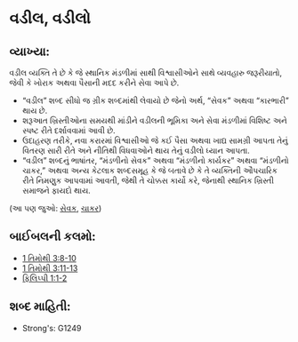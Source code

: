 # વડીલ, વડીલો

## વ્યાખ્યા: 

વડીલ વ્યક્તિ તે છે કે જે સ્થાનિક મંડળીમાં સાથી વિશ્વાસીઓને સાથે વ્યવહારુ જરૂરીયાતો, જેવી કે ખોરાક અથવા પૈસાની મદદ કરીને સેવા આપે છે.

* “વડીલ” શબ્દ સીધો જ ગ્રીક શબ્દમાંથી લેવાયો છે જેનો અર્થ, “સેવક” અથવા “કારભારી” થાય છે.
* શરૂઆત ખ્રિસ્તીઓના સમયથી માંડીને વડીલની ભૂમિકા અને સેવા મંડળીમાં વિશિષ્ટ અને સ્પષ્ટ રીતે દર્શાવવામાં આવી છે.
* ઉદાહરણ તરીકે, નવા કરારમાં વિશ્વાસીઓ જે કઈ પૈસા અથવા ખાદ્ય સામગ્રી આપતા તેનું વિતરણ સારી રીતે અને નીતિથી વિધવાઓને થાય તેનું વડીલો ધ્યાન આપતા.
* “વડીલ” શબ્દનું ભાષાંતર, “મંડળીનો સેવક” અથવા “મંડળીનો કાર્યકર” અથવા “મંડળીનો ચાકર,” અથવા અન્ય કેટલાક શબ્દસમૂહ કે જે બતાવે છે કે તે વ્યક્તિની ઔપચારિક રીતે નિમણુક આપવામાં આવતી, જેથી તે ચોક્કસ કાર્યો કરે, જેનાથી સ્થાનિક ખ્રિસ્તી સમાજને ફાયદો થાય.

(આ પણ જુઓ: [સેવક](../kt/minister.md), [ચાકર](../other/servant.md))

## બાઈબલની કલમો: 

* [1 તિમોથી 3:8-10](rc://gu/tn/help/1ti/03/08)
* [1 તિમોથી 3:11-13](rc://gu/tn/help/1ti/03/11)
* [ફિલિપ્પી 1:1-2](rc://gu/tn/help/php/01/01)

## શબ્દ માહિતી: 

* Strong's: G1249
